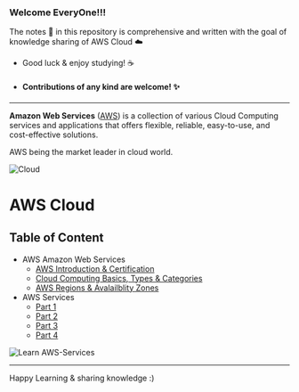 ### Welcome EveryOne!!!

The notes :memo: in this repository is comprehensive and written with the goal of knowledge sharing of AWS Cloud :cloud:

- Good luck & enjoy studying! :coffee: 
-  #### Contributions of any kind are welcome! :sparkles:

------------------------------

**Amazon Web Services** ([AWS](https://aws.amazon.com/what-is-aws/?nc1=f_cc)) is a collection of various Cloud Computing services and applications that offers flexible, reliable, easy-to-use, and cost-effective solutions.

AWS being the market leader in cloud world.

![Cloud](https://www.pinterest.com/pin/296393219208317744/)



# AWS Cloud 

## **Table of Content**

- AWS Amazon Web Services
  - [AWS Introduction & Certification ](https://github.com/engineerbaz/AWS-Cloud-Knowledge/blob/master/01a%20AWS_Introdution_Certification.md)
  - [Cloud Computing Basics, Types & Categories](https://github.com/engineerbaz/AWS-Cloud-Knowledge/blob/master/01b%20Cloud_Computing_Basics.md) 
  - [AWS Regions & Avalailblity Zones](https://github.com/engineerbaz/AWS-Cloud-Knowledge/blob/master/01c%20AWS_Regions_AZs.md)
- AWS Services 
  - [Part 1](https://github.com/engineerbaz/AWS-Cloud-Knowledge/blob/master/02%20AWS_Services_Intro_1.md) 
  - [Part 2](https://github.com/engineerbaz/AWS-Cloud-Knowledge/blob/master/03%20AWS_Services_Intro_Part_2.md)
  - [Part 3](https://github.com/engineerbaz/AWS-Cloud-Knowledge/blob/master/04_AWS_Services_Intro_3.md) 
  - [Part 4]() 

![Learn AWS-Services](https://user-images.githubusercontent.com/56934817/89783056-bda6ea00-db2f-11ea-96e8-91f648cce438.png)






























---
Happy Learning & sharing knowledge :) 


